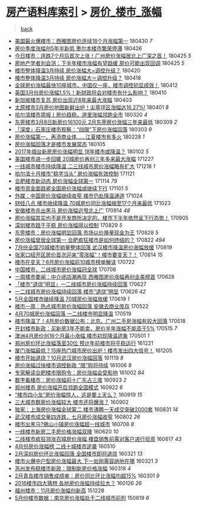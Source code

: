 [房产语料库索引](../../README.md)  > [房价_楼市_涨幅](房价_楼市_涨幅.md)
====
> [back](../README.md)

- [美国最火爆楼市：西雅图房价连续18个月涨幅第一](http://jkwz.applinzi.com/ittc/7097690145061078033.html#%E7%BE%8E%E5%9B%BD%E6%9C%80%E7%81%AB%E7%88%86%E6%A5%BC%E5%B8%82%EF%BC%9A%E8%A5%BF%E9%9B%85%E5%9B%BE%E6%88%BF%E4%BB%B7%E8%BF%9E%E7%BB%AD18%E4%B8%AA%E6%9C%88%E6%B6%A8%E5%B9%85%E7%AC%AC%E4%B8%80) 180430 *7* 
- [房价季度涨幅创5年半新低 墨尔本楼市繁荣停滞](http://jkwz.applinzi.com/ittc/7096285524568572938.html#%E6%88%BF%E4%BB%B7%E5%AD%A3%E5%BA%A6%E6%B6%A8%E5%B9%85%E5%88%9B5%E5%B9%B4%E5%8D%8A%E6%96%B0%E4%BD%8E+%E5%A2%A8%E5%B0%94%E6%9C%AC%E6%A5%BC%E5%B8%82%E7%B9%81%E8%8D%A3%E5%81%9C%E6%BB%9E) 180426  
- [今日楼市：连跌7个月后首次上涨！广州房价涨幅居北上广深之首！](http://jkwz.applinzi.com/ittc/7095678737385522183.html#%E4%BB%8A%E6%97%A5%E6%A5%BC%E5%B8%82%EF%BC%9A%E8%BF%9E%E8%B7%8C7%E4%B8%AA%E6%9C%88%E5%90%8E%E9%A6%96%E6%AC%A1%E4%B8%8A%E6%B6%A8%EF%BC%81%E5%B9%BF%E5%B7%9E%E6%88%BF%E4%BB%B7%E6%B6%A8%E5%B9%85%E5%B1%85%E5%8C%97%E4%B8%8A%E5%B9%BF%E6%B7%B1%E4%B9%8B%E9%A6%96%EF%BC%81) 180425 *5* 
- [房地产学者刘会洪：下半年楼市涨幅有望趋缓 房价可能出现回调](http://jkwz.applinzi.com/ittc/7095962108565128208.html#%E6%88%BF%E5%9C%B0%E4%BA%A7%E5%AD%A6%E8%80%85%E5%88%98%E4%BC%9A%E6%B4%AA%EF%BC%9A%E4%B8%8B%E5%8D%8A%E5%B9%B4%E6%A5%BC%E5%B8%82%E6%B6%A8%E5%B9%85%E6%9C%89%E6%9C%9B%E8%B6%8B%E7%BC%93+%E6%88%BF%E4%BB%B7%E5%8F%AF%E8%83%BD%E5%87%BA%E7%8E%B0%E5%9B%9E%E8%B0%83) 180425 *5* 
- [楼市整体降温3月持续 房价涨幅大=调控升级？](http://jkwz.applinzi.com/ittc/7094110779613905931.html#%E6%A5%BC%E5%B8%82%E6%95%B4%E4%BD%93%E9%99%8D%E6%B8%A93%E6%9C%88%E6%8C%81%E7%BB%AD+%E6%88%BF%E4%BB%B7%E6%B6%A8%E5%B9%85%E5%A4%A7%3D%E8%B0%83%E6%8E%A7%E5%8D%87%E7%BA%A7%EF%BC%9F) 180420  
- [楼市整体降温3月持续 房价涨幅大＝调控升级？](http://jkwz.applinzi.com/ittc/7093446757029774352.html#%E6%A5%BC%E5%B8%82%E6%95%B4%E4%BD%93%E9%99%8D%E6%B8%A93%E6%9C%88%E6%8C%81%E7%BB%AD+%E6%88%BF%E4%BB%B7%E6%B6%A8%E5%B9%85%E5%A4%A7%EF%BC%9D%E8%B0%83%E6%8E%A7%E5%8D%87%E7%BA%A7%EF%BC%9F) 180418  
- [全球房价涨幅最快10座城市，中国仅一座，楼市调控初显成效！](http://jkwz.applinzi.com/ittc/7091173514780607495.html#%E5%85%A8%E7%90%83%E6%88%BF%E4%BB%B7%E6%B6%A8%E5%B9%85%E6%9C%80%E5%BF%AB10%E5%BA%A7%E5%9F%8E%E5%B8%82%EF%BC%8C%E4%B8%AD%E5%9B%BD%E4%BB%85%E4%B8%80%E5%BA%A7%EF%BC%8C%E6%A5%BC%E5%B8%82%E8%B0%83%E6%8E%A7%E5%88%9D%E6%98%BE%E6%88%90%E6%95%88%EF%BC%81) 180412  
- [英国3月份房价涨幅1.5%！新财政将会对楼市有什么影响？](http://jkwz.applinzi.com/ittc/7090419189657633808.html#%E8%8B%B1%E5%9B%BD3%E6%9C%88%E4%BB%BD%E6%88%BF%E4%BB%B7%E6%B6%A8%E5%B9%851.5%25%EF%BC%81%E6%96%B0%E8%B4%A2%E6%94%BF%E5%B0%86%E4%BC%9A%E5%AF%B9%E6%A5%BC%E5%B8%82%E6%9C%89%E4%BB%80%E4%B9%88%E5%BD%B1%E5%93%8D%EF%BC%9F) 180410  
- [新加坡楼市复苏 房价出现近8年来最大涨幅](http://jkwz.applinzi.com/ittc/7087678470295651334.html#%E6%96%B0%E5%8A%A0%E5%9D%A1%E6%A5%BC%E5%B8%82%E5%A4%8D%E8%8B%8F+%E6%88%BF%E4%BB%B7%E5%87%BA%E7%8E%B0%E8%BF%918%E5%B9%B4%E6%9D%A5%E6%9C%80%E5%A4%A7%E6%B6%A8%E5%B9%85) 180403  
- [太原楼市3月房价地图新鲜出炉！尖草坪区涨幅达16.27%!](http://jkwz.applinzi.com/ittc/7086907551331648523.html#%E5%A4%AA%E5%8E%9F%E6%A5%BC%E5%B8%823%E6%9C%88%E6%88%BF%E4%BB%B7%E5%9C%B0%E5%9B%BE%E6%96%B0%E9%B2%9C%E5%87%BA%E7%82%89%EF%BC%81%E5%B0%96%E8%8D%89%E5%9D%AA%E5%8C%BA%E6%B6%A8%E5%B9%85%E8%BE%BE16.27%25%21) 180401 *8* 
- [哈尔滨楼市周报丨房价趋稳，道里涨幅领跑全市](http://jkwz.applinzi.com/ittc/7082577932294030346.html#%E5%93%88%E5%B0%94%E6%BB%A8%E6%A5%BC%E5%B8%82%E5%91%A8%E6%8A%A5%E4%B8%A8%E6%88%BF%E4%BB%B7%E8%B6%8B%E7%A8%B3%EF%BC%8C%E9%81%93%E9%87%8C%E6%B6%A8%E5%B9%85%E9%A2%86%E8%B7%91%E5%85%A8%E5%B8%82) 180320 *4* 
- [东莞楼市3月8日新房价16100元 2月东莞房价涨幅三年来最低](http://jkwz.applinzi.com/ittc/7078481523303252999.html#%E4%B8%9C%E8%8E%9E%E6%A5%BC%E5%B8%823%E6%9C%888%E6%97%A5%E6%96%B0%E6%88%BF%E4%BB%B716100%E5%85%83+2%E6%9C%88%E4%B8%9C%E8%8E%9E%E6%88%BF%E4%BB%B7%E6%B6%A8%E5%B9%85%E4%B8%89%E5%B9%B4%E6%9D%A5%E6%9C%80%E4%BD%8E) 180309 *2* 
- [「深度」石家庄楼市观察：“四限”下房价涨幅回落](http://jkwz.applinzi.com/ittc/7076349081410864145.html#%E3%80%8C%E6%B7%B1%E5%BA%A6%E3%80%8D%E7%9F%B3%E5%AE%B6%E5%BA%84%E6%A5%BC%E5%B8%82%E8%A7%82%E5%AF%9F%EF%BC%9A%E2%80%9C%E5%9B%9B%E9%99%90%E2%80%9D%E4%B8%8B%E6%88%BF%E4%BB%B7%E6%B6%A8%E5%B9%85%E5%9B%9E%E8%90%BD) 180303 *9* 
- [房价涨幅第一、再添商业体……江夏楼市有多火](http://jkwz.applinzi.com/ittc/7075143597110592529.html#%E6%88%BF%E4%BB%B7%E6%B6%A8%E5%B9%85%E7%AC%AC%E4%B8%80%E3%80%81%E5%86%8D%E6%B7%BB%E5%95%86%E4%B8%9A%E4%BD%93%E2%80%A6%E2%80%A6%E6%B1%9F%E5%A4%8F%E6%A5%BC%E5%B8%82%E6%9C%89%E5%A4%9A%E7%81%AB) 180228 *1* 
- [房价涨幅回落才是楼市发展常态](http://jkwz.applinzi.com/ittc/7055007485495084043.html#%E6%88%BF%E4%BB%B7%E6%B6%A8%E5%B9%85%E5%9B%9E%E8%90%BD%E6%89%8D%E6%98%AF%E6%A5%BC%E5%B8%82%E5%8F%91%E5%B1%95%E5%B8%B8%E6%80%81) 180105  
- [2017年烟台新房房价涨幅明显 18年楼市或降温？](http://jkwz.applinzi.com/ittc/7053993064593359889.html#2017%E5%B9%B4%E7%83%9F%E5%8F%B0%E6%96%B0%E6%88%BF%E6%88%BF%E4%BB%B7%E6%B6%A8%E5%B9%85%E6%98%8E%E6%98%BE+18%E5%B9%B4%E6%A5%BC%E5%B8%82%E6%88%96%E9%99%8D%E6%B8%A9%EF%BC%9F) 180102 *5* 
- [美国楼市进一步回暖 20城房价再创三年多来最大涨幅](http://jkwz.applinzi.com/ittc/7051547856240903184.html#%E7%BE%8E%E5%9B%BD%E6%A5%BC%E5%B8%82%E8%BF%9B%E4%B8%80%E6%AD%A5%E5%9B%9E%E6%9A%96+20%E5%9F%8E%E6%88%BF%E4%BB%B7%E5%86%8D%E5%88%9B%E4%B8%89%E5%B9%B4%E5%A4%9A%E6%9D%A5%E6%9C%80%E5%A4%A7%E6%B6%A8%E5%B9%85) 171227  
- [一线城市楼市持续降温 二三线城市房价涨幅略有扩大](http://jkwz.applinzi.com/ittc/7048409199287993360.html#%E4%B8%80%E7%BA%BF%E5%9F%8E%E5%B8%82%E6%A5%BC%E5%B8%82%E6%8C%81%E7%BB%AD%E9%99%8D%E6%B8%A9+%E4%BA%8C%E4%B8%89%E7%BA%BF%E5%9F%8E%E5%B8%82%E6%88%BF%E4%BB%B7%E6%B6%A8%E5%B9%85%E7%95%A5%E6%9C%89%E6%89%A9%E5%A4%A7) 171218 *1* 
- [哈尔滨十月楼市“稳字当头” 房价涨幅有效控制](http://jkwz.applinzi.com/ittc/7038403741399647248.html#%E5%93%88%E5%B0%94%E6%BB%A8%E5%8D%81%E6%9C%88%E6%A5%BC%E5%B8%82%E2%80%9C%E7%A8%B3%E5%AD%97%E5%BD%93%E5%A4%B4%E2%80%9D+%E6%88%BF%E4%BB%B7%E6%B6%A8%E5%B9%85%E6%9C%89%E6%95%88%E6%8E%A7%E5%88%B6) 171121  
- [合肥楼市新动态 房价涨幅全球第一](http://jkwz.applinzi.com/ittc/7035766563884499985.html#%E5%90%88%E8%82%A5%E6%A5%BC%E5%B8%82%E6%96%B0%E5%8A%A8%E6%80%81+%E6%88%BF%E4%BB%B7%E6%B6%A8%E5%B9%85%E5%85%A8%E7%90%83%E7%AC%AC%E4%B8%80) 171114 *79* 
- [楼市资金面趋紧全国房价涨幅或继续下行](http://jkwz.applinzi.com/ittc/7030793556816561169.html#%E6%A5%BC%E5%B8%82%E8%B5%84%E9%87%91%E9%9D%A2%E8%B6%8B%E7%B4%A7%E5%85%A8%E5%9B%BD%E6%88%BF%E4%BB%B7%E6%B6%A8%E5%B9%85%E6%88%96%E7%BB%A7%E7%BB%AD%E4%B8%8B%E8%A1%8C) 171101 *5* 
- [外媒：中国房价涨幅继续收窄 楼市仍处降温通道](http://jkwz.applinzi.com/ittc/7027964233155871760.html#%E5%A4%96%E5%AA%92%EF%BC%9A%E4%B8%AD%E5%9B%BD%E6%88%BF%E4%BB%B7%E6%B6%A8%E5%B9%85%E7%BB%A7%E7%BB%AD%E6%94%B6%E7%AA%84+%E6%A5%BC%E5%B8%82%E4%BB%8D%E5%A4%84%E9%99%8D%E6%B8%A9%E9%80%9A%E9%81%93) 171024  
- [财经八点 楼市继续降温 70城房价同比涨幅缩至17个月来最低](http://jkwz.applinzi.com/ittc/7027717393005151249.html#%E8%B4%A2%E7%BB%8F%E5%85%AB%E7%82%B9+%E6%A5%BC%E5%B8%82%E7%BB%A7%E7%BB%AD%E9%99%8D%E6%B8%A9+70%E5%9F%8E%E6%88%BF%E4%BB%B7%E5%90%8C%E6%AF%94%E6%B6%A8%E5%B9%85%E7%BC%A9%E8%87%B317%E4%B8%AA%E6%9C%88%E6%9D%A5%E6%9C%80%E4%BD%8E) 171023  
- [安徽楼市杀出黑马 房价涨幅远甩北上广](http://jkwz.applinzi.com/ittc/7013260111882224657.html#%E5%AE%89%E5%BE%BD%E6%A5%BC%E5%B8%82%E6%9D%80%E5%87%BA%E9%BB%91%E9%A9%AC+%E6%88%BF%E4%BB%B7%E6%B6%A8%E5%B9%85%E8%BF%9C%E7%94%A9%E5%8C%97%E4%B8%8A%E5%B9%BF) 170914 *48* 
- [房价涨幅其实也不是开发商所决定的，楼市下半年依然呈下行态势！](http://jkwz.applinzi.com/ittc/7009786229644854289.html#%E6%88%BF%E4%BB%B7%E6%B6%A8%E5%B9%85%E5%85%B6%E5%AE%9E%E4%B9%9F%E4%B8%8D%E6%98%AF%E5%BC%80%E5%8F%91%E5%95%86%E6%89%80%E5%86%B3%E5%AE%9A%E7%9A%84%EF%BC%8C%E6%A5%BC%E5%B8%82%E4%B8%8B%E5%8D%8A%E5%B9%B4%E4%BE%9D%E7%84%B6%E5%91%88%E4%B8%8B%E8%A1%8C%E6%80%81%E5%8A%BF%EF%BC%81) 170905  
- [深圳楼市趋于平稳 房价涨幅得以控制](http://jkwz.applinzi.com/ittc/7007256704281216017.html#%E6%B7%B1%E5%9C%B3%E6%A5%BC%E5%B8%82%E8%B6%8B%E4%BA%8E%E5%B9%B3%E7%A8%B3+%E6%88%BF%E4%BB%B7%E6%B6%A8%E5%B9%85%E5%BE%97%E4%BB%A5%E6%8E%A7%E5%88%B6) 170829 *5* 
- [东莞楼市：房价涨幅明显回落 市场以价换量现金为王](http://jkwz.applinzi.com/ittc/7006872257400669201.html#%E4%B8%9C%E8%8E%9E%E6%A5%BC%E5%B8%82%EF%BC%9A%E6%88%BF%E4%BB%B7%E6%B6%A8%E5%B9%85%E6%98%8E%E6%98%BE%E5%9B%9E%E8%90%BD+%E5%B8%82%E5%9C%BA%E4%BB%A5%E4%BB%B7%E6%8D%A2%E9%87%8F%E7%8E%B0%E9%87%91%E4%B8%BA%E7%8E%8B) 170828 *5* 
- [房价涨幅曾居全球第一 合肥疯狂楼市是如何终结的？](http://jkwz.applinzi.com/ittc/7004529335661495313.html#%E6%88%BF%E4%BB%B7%E6%B6%A8%E5%B9%85%E6%9B%BE%E5%B1%85%E5%85%A8%E7%90%83%E7%AC%AC%E4%B8%80+%E5%90%88%E8%82%A5%E7%96%AF%E7%8B%82%E6%A5%BC%E5%B8%82%E6%98%AF%E5%A6%82%E4%BD%95%E7%BB%88%E7%BB%93%E7%9A%84%EF%BC%9F) 170822 *494* 
- [7月份全国70城楼市销量整体回落 武汉楼市降温房价涨幅放缓](http://jkwz.applinzi.com/ittc/7003458466386281489.html#7%E6%9C%88%E4%BB%BD%E5%85%A8%E5%9B%BD70%E5%9F%8E%E6%A5%BC%E5%B8%82%E9%94%80%E9%87%8F%E6%95%B4%E4%BD%93%E5%9B%9E%E8%90%BD+%E6%AD%A6%E6%B1%89%E6%A5%BC%E5%B8%82%E9%99%8D%E6%B8%A9%E6%88%BF%E4%BB%B7%E6%B6%A8%E5%B9%85%E6%94%BE%E7%BC%93) 170819  
- [张家口经开区房价首次迎来“零涨幅”！楼市要变天？！](http://jkwz.applinzi.com/ittc/7001698473387492368.html#%E5%BC%A0%E5%AE%B6%E5%8F%A3%E7%BB%8F%E5%BC%80%E5%8C%BA%E6%88%BF%E4%BB%B7%E9%A6%96%E6%AC%A1%E8%BF%8E%E6%9D%A5%E2%80%9C%E9%9B%B6%E6%B6%A8%E5%B9%85%E2%80%9D%EF%BC%81%E6%A5%BC%E5%B8%82%E8%A6%81%E5%8F%98%E5%A4%A9%EF%BC%9F%EF%BC%81) 170814 *15* 
- [楼市在变天？6月房价涨幅前10城市榜单解读](http://jkwz.applinzi.com/ittc/6993042667934843920.html#%E6%A5%BC%E5%B8%82%E5%9C%A8%E5%8F%98%E5%A4%A9%EF%BC%9F6%E6%9C%88%E6%88%BF%E4%BB%B7%E6%B6%A8%E5%B9%85%E5%89%8D10%E5%9F%8E%E5%B8%82%E6%A6%9C%E5%8D%95%E8%A7%A3%E8%AF%BB) 170722  
- [中国楼市，二线城市房价涨幅冠全球](http://jkwz.applinzi.com/ittc/6987820496916579333.html#%E4%B8%AD%E5%9B%BD%E6%A5%BC%E5%B8%82%EF%BC%8C%E4%BA%8C%E7%BA%BF%E5%9F%8E%E5%B8%82%E6%88%BF%E4%BB%B7%E6%B6%A8%E5%B9%85%E5%86%A0%E5%85%A8%E7%90%83) 170708  
- [一周楼市要闻：中介闭店潮再现 西雅图房价涨幅再创全美榜首](http://jkwz.applinzi.com/ittc/6984175503110833157.html#%E4%B8%80%E5%91%A8%E6%A5%BC%E5%B8%82%E8%A6%81%E9%97%BB%EF%BC%9A%E4%B8%AD%E4%BB%8B%E9%97%AD%E5%BA%97%E6%BD%AE%E5%86%8D%E7%8E%B0+%E8%A5%BF%E9%9B%85%E5%9B%BE%E6%88%BF%E4%BB%B7%E6%B6%A8%E5%B9%85%E5%86%8D%E5%88%9B%E5%85%A8%E7%BE%8E%E6%A6%9C%E9%A6%96) 170628  
- [「楼市“退烧”明显」一二线城市房价涨幅持续回落](http://jkwz.applinzi.com/ittc/6983899031611638789.html#%E3%80%8C%E6%A5%BC%E5%B8%82%E2%80%9C%E9%80%80%E7%83%A7%E2%80%9D%E6%98%8E%E6%98%BE%E3%80%8D%E4%B8%80%E4%BA%8C%E7%BA%BF%E5%9F%8E%E5%B8%82%E6%88%BF%E4%BB%B7%E6%B6%A8%E5%B9%85%E6%8C%81%E7%BB%AD%E5%9B%9E%E8%90%BD) 170627  
- [一二线城市房价涨幅持续回落 楼市“退烧”明显](http://jkwz.applinzi.com/ittc/6983306593352287237.html#%E4%B8%80%E4%BA%8C%E7%BA%BF%E5%9F%8E%E5%B8%82%E6%88%BF%E4%BB%B7%E6%B6%A8%E5%B9%85%E6%8C%81%E7%BB%AD%E5%9B%9E%E8%90%BD+%E6%A5%BC%E5%B8%82%E2%80%9C%E9%80%80%E7%83%A7%E2%80%9D%E6%98%8E%E6%98%BE) 170626 *42* 
- [5月全国楼市继续降温 70城房价涨幅放缓](http://jkwz.applinzi.com/ittc/6980893385752577028.html#5%E6%9C%88%E5%85%A8%E5%9B%BD%E6%A5%BC%E5%B8%82%E7%BB%A7%E7%BB%AD%E9%99%8D%E6%B8%A9+70%E5%9F%8E%E6%88%BF%E4%BB%B7%E6%B6%A8%E5%B9%85%E6%94%BE%E7%BC%93) 170619 *1* 
- [楼市一周：热点城市房价涨幅回落 安徽去商业库存](http://jkwz.applinzi.com/ittc/6970423883113956357.html#%E6%A5%BC%E5%B8%82%E4%B8%80%E5%91%A8%EF%BC%9A%E7%83%AD%E7%82%B9%E5%9F%8E%E5%B8%82%E6%88%BF%E4%BB%B7%E6%B6%A8%E5%B9%85%E5%9B%9E%E8%90%BD+%E5%AE%89%E5%BE%BD%E5%8E%BB%E5%95%86%E4%B8%9A%E5%BA%93%E5%AD%98) 170522  
- [4月70城房价涨幅回落 一二线楼市明显降温](http://jkwz.applinzi.com/ittc/6969225674815439876.html#4%E6%9C%8870%E5%9F%8E%E6%88%BF%E4%BB%B7%E6%B6%A8%E5%B9%85%E5%9B%9E%E8%90%BD+%E4%B8%80%E4%BA%8C%E7%BA%BF%E6%A5%BC%E5%B8%82%E6%98%8E%E6%98%BE%E9%99%8D%E6%B8%A9) 170519  
- [楼市降温了！4月房价数据公布：北京、广州二手房涨幅有较大回落](http://jkwz.applinzi.com/ittc/6968991389319693316.html#%E6%A5%BC%E5%B8%82%E9%99%8D%E6%B8%A9%E4%BA%86%EF%BC%814%E6%9C%88%E6%88%BF%E4%BB%B7%E6%95%B0%E6%8D%AE%E5%85%AC%E5%B8%83%EF%BC%9A%E5%8C%97%E4%BA%AC%E3%80%81%E5%B9%BF%E5%B7%9E%E4%BA%8C%E6%89%8B%E6%88%BF%E6%B6%A8%E5%B9%85%E6%9C%89%E8%BE%83%E5%A4%A7%E5%9B%9E%E8%90%BD) 170518  
- [开封楼市新政：买新房3年不能卖，房价半年涨幅不能高于5%](http://jkwz.applinzi.com/ittc/6967862070044263428.html#%E5%BC%80%E5%B0%81%E6%A5%BC%E5%B8%82%E6%96%B0%E6%94%BF%EF%BC%9A%E4%B9%B0%E6%96%B0%E6%88%BF3%E5%B9%B4%E4%B8%8D%E8%83%BD%E5%8D%96%EF%BC%8C%E6%88%BF%E4%BB%B7%E5%8D%8A%E5%B9%B4%E6%B6%A8%E5%B9%85%E4%B8%8D%E8%83%BD%E9%AB%98%E4%BA%8E5%25) 170515 *7* 
- [澳洲4月房价创16个月最小涨幅 楼市初现降温迹象](http://jkwz.applinzi.com/ittc/6962634960421782533.html#%E6%BE%B3%E6%B4%B24%E6%9C%88%E6%88%BF%E4%BB%B7%E5%88%9B16%E4%B8%AA%E6%9C%88%E6%9C%80%E5%B0%8F%E6%B6%A8%E5%B9%85+%E6%A5%BC%E5%B8%82%E5%88%9D%E7%8E%B0%E9%99%8D%E6%B8%A9%E8%BF%B9%E8%B1%A1) 170501 *1* 
- [郑州房价环比涨幅落至30位 预计年前楼市将平稳运行](http://jkwz.applinzi.com/ittc/6914036299832230916.html#%E9%83%91%E5%B7%9E%E6%88%BF%E4%BB%B7%E7%8E%AF%E6%AF%94%E6%B6%A8%E5%B9%85%E8%90%BD%E8%87%B330%E4%BD%8D+%E9%A2%84%E8%AE%A1%E5%B9%B4%E5%89%8D%E6%A5%BC%E5%B8%82%E5%B0%86%E5%B9%B3%E7%A8%B3%E8%BF%90%E8%A1%8C) 161221  
- [厦门涨幅最低？15座热门城市房价出炉！楼市发出四大信号！](http://jkwz.applinzi.com/ittc/6908062254846444549.html#%E5%8E%A6%E9%97%A8%E6%B6%A8%E5%B9%85%E6%9C%80%E4%BD%8E%EF%BC%9F15%E5%BA%A7%E7%83%AD%E9%97%A8%E5%9F%8E%E5%B8%82%E6%88%BF%E4%BB%B7%E5%87%BA%E7%82%89%EF%BC%81%E6%A5%BC%E5%B8%82%E5%8F%91%E5%87%BA%E5%9B%9B%E5%A4%A7%E4%BF%A1%E5%8F%B7%EF%BC%81) 161205  
- [楼市开始退烧？10月武汉房价涨幅回落](http://jkwz.applinzi.com/ittc/6902127770099778564.html#%E6%A5%BC%E5%B8%82%E5%BC%80%E5%A7%8B%E9%80%80%E7%83%A7%EF%BC%9F10%E6%9C%88%E6%AD%A6%E6%B1%89%E6%88%BF%E4%BB%B7%E6%B6%A8%E5%B9%85%E5%9B%9E%E8%90%BD) 161119 *8* 
- [房价涨幅过快楼市调控新政     “限”购将持续](http://jkwz.applinzi.com/ittc/6885937777979425796.html#%E6%88%BF%E4%BB%B7%E6%B6%A8%E5%B9%85%E8%BF%87%E5%BF%AB%E6%A5%BC%E5%B8%82%E8%B0%83%E6%8E%A7%E6%96%B0%E6%94%BF+++++%E2%80%9C%E9%99%90%E2%80%9D%E8%B4%AD%E5%B0%86%E6%8C%81%E7%BB%AD) 161006 *8* 
- [专家解读合肥楼市限购令：房价涨幅会受影响](http://jkwz.applinzi.com/ittc/6884530468027892740.html#%E4%B8%93%E5%AE%B6%E8%A7%A3%E8%AF%BB%E5%90%88%E8%82%A5%E6%A5%BC%E5%B8%82%E9%99%90%E8%B4%AD%E4%BB%A4%EF%BC%9A%E6%88%BF%E4%BB%B7%E6%B6%A8%E5%B9%85%E4%BC%9A%E5%8F%97%E5%BD%B1%E5%93%8D) 161002 *84* 
- [数字看楼市：房价涨幅前十广东占三席](http://jkwz.applinzi.com/ittc/6880978718834557956.html#%E6%95%B0%E5%AD%97%E7%9C%8B%E6%A5%BC%E5%B8%82%EF%BC%9A%E6%88%BF%E4%BB%B7%E6%B6%A8%E5%B9%85%E5%89%8D%E5%8D%81%E5%B9%BF%E4%B8%9C%E5%8D%A0%E4%B8%89%E5%B8%AD) 160923 *2* 
- [郑州楼市 房价涨幅开启领跑全国模式](http://jkwz.applinzi.com/ittc/6880606613303460868.html#%E9%83%91%E5%B7%9E%E6%A5%BC%E5%B8%82+%E6%88%BF%E4%BB%B7%E6%B6%A8%E5%B9%85%E5%BC%80%E5%90%AF%E9%A2%86%E8%B7%91%E5%85%A8%E5%9B%BD%E6%A8%A1%E5%BC%8F) 160922 *6* 
- [“楼市四小龙”房价涨幅惊人，这是要上天么？](http://jkwz.applinzi.com/ittc/6879485632316982276.html#%E2%80%9C%E6%A5%BC%E5%B8%82%E5%9B%9B%E5%B0%8F%E9%BE%99%E2%80%9D%E6%88%BF%E4%BB%B7%E6%B6%A8%E5%B9%85%E6%83%8A%E4%BA%BA%EF%BC%8C%E8%BF%99%E6%98%AF%E8%A6%81%E4%B8%8A%E5%A4%A9%E4%B9%88%EF%BC%9F) 160919 *15* 
- [三大城市群房价涨幅较大 楼市还将爆涨？](http://jkwz.applinzi.com/ittc/6873270247406175237.html#%E4%B8%89%E5%A4%A7%E5%9F%8E%E5%B8%82%E7%BE%A4%E6%88%BF%E4%BB%B7%E6%B6%A8%E5%B9%85%E8%BE%83%E5%A4%A7+%E6%A5%BC%E5%B8%82%E8%BF%98%E5%B0%86%E7%88%86%E6%B6%A8%EF%BC%9F) 160902  
- [独家：上海房价涨幅全球第二 楼市沸腾一天成交突破2000套](http://jkwz.applinzi.com/ittc/6872516064671433732.html#%E7%8B%AC%E5%AE%B6%EF%BC%9A%E4%B8%8A%E6%B5%B7%E6%88%BF%E4%BB%B7%E6%B6%A8%E5%B9%85%E5%85%A8%E7%90%83%E7%AC%AC%E4%BA%8C+%E6%A5%BC%E5%B8%82%E6%B2%B8%E8%85%BE%E4%B8%80%E5%A4%A9%E6%88%90%E4%BA%A4%E7%AA%81%E7%A0%B42000%E5%A5%97) 160831 *14* 
- [武汉楼市成交量四连跌，七月房价涨幅收窄](http://jkwz.applinzi.com/ittc/6861679209688335364.html#%E6%AD%A6%E6%B1%89%E6%A5%BC%E5%B8%82%E6%88%90%E4%BA%A4%E9%87%8F%E5%9B%9B%E8%BF%9E%E8%B7%8C%EF%BC%8C%E4%B8%83%E6%9C%88%E6%88%BF%E4%BB%B7%E6%B6%A8%E5%B9%85%E6%94%B6%E7%AA%84) 160802 *26* 
- [楼市出黑马?佛山小镇房价涨幅超一线城市](http://jkwz.applinzi.com/ittc/6852405599110956036.html#%E6%A5%BC%E5%B8%82%E5%87%BA%E9%BB%91%E9%A9%AC%3F%E4%BD%9B%E5%B1%B1%E5%B0%8F%E9%95%87%E6%88%BF%E4%BB%B7%E6%B6%A8%E5%B9%85%E8%B6%85%E4%B8%80%E7%BA%BF%E5%9F%8E%E5%B8%82) 160708 *8* 
- [一线楼市新房二手房价格涨幅双降](http://jkwz.applinzi.com/ittc/6845739198006690821.html#%E4%B8%80%E7%BA%BF%E6%A5%BC%E5%B8%82%E6%96%B0%E6%88%BF%E4%BA%8C%E6%89%8B%E6%88%BF%E4%BB%B7%E6%A0%BC%E6%B6%A8%E5%B9%85%E5%8F%8C%E9%99%8D) 160620 *10* 
- [二线楼市疯狂领涨百城房价涨幅 楼盘销售前需对客户进行验资](http://jkwz.applinzi.com/ittc/6844714841214026757.html#%E4%BA%8C%E7%BA%BF%E6%A5%BC%E5%B8%82%E7%96%AF%E7%8B%82%E9%A2%86%E6%B6%A8%E7%99%BE%E5%9F%8E%E6%88%BF%E4%BB%B7%E6%B6%A8%E5%B9%85+%E6%A5%BC%E7%9B%98%E9%94%80%E5%94%AE%E5%89%8D%E9%9C%80%E5%AF%B9%E5%AE%A2%E6%88%B7%E8%BF%9B%E8%A1%8C%E9%AA%8C%E8%B5%84) 160617 *43* 
- [4月份房价涨幅榜 二线十城楼市逆袭](http://jkwz.applinzi.com/ittc/6830595036693398533.html#4%E6%9C%88%E4%BB%BD%E6%88%BF%E4%BB%B7%E6%B6%A8%E5%B9%85%E6%A6%9C+%E4%BA%8C%E7%BA%BF%E5%8D%81%E5%9F%8E%E6%A5%BC%E5%B8%82%E9%80%86%E8%A2%AD) 160510  
- [2月深圳房价环比涨幅回落 全国楼市即将退烧](http://jkwz.applinzi.com/ittc/6812085850154206212.html#2%E6%9C%88%E6%B7%B1%E5%9C%B3%E6%88%BF%E4%BB%B7%E7%8E%AF%E6%AF%94%E6%B6%A8%E5%B9%85%E5%9B%9E%E8%90%BD+%E5%85%A8%E5%9B%BD%E6%A5%BC%E5%B8%82%E5%8D%B3%E5%B0%86%E9%80%80%E7%83%A7) 160321 *13* 
- [楼市火爆中户型房价涨幅最大 下一处刚需容纳地在哪](http://jkwz.applinzi.com/ittc/6812074947149038597.html#%E6%A5%BC%E5%B8%82%E7%81%AB%E7%88%86%E4%B8%AD%E6%88%B7%E5%9E%8B%E6%88%BF%E4%BB%B7%E6%B6%A8%E5%B9%85%E6%9C%80%E5%A4%A7+%E4%B8%8B%E4%B8%80%E5%A4%84%E5%88%9A%E9%9C%80%E5%AE%B9%E7%BA%B3%E5%9C%B0%E5%9C%A8%E5%93%AA) 160321 *3* 
- [苏州发布稳楼市新政：限制新房价格涨幅](http://jkwz.applinzi.com/ittc/6810951604375127045.html#%E8%8B%8F%E5%B7%9E%E5%8F%91%E5%B8%83%E7%A8%B3%E6%A5%BC%E5%B8%82%E6%96%B0%E6%94%BF%EF%BC%9A%E9%99%90%E5%88%B6%E6%96%B0%E6%88%BF%E4%BB%B7%E6%A0%BC%E6%B6%A8%E5%B9%85) 160318 *4* 
- [2月青岛楼市销售成绩单：房价同比环比涨幅均超15%](http://jkwz.applinzi.com/ittc/6804670926310343685.html#2%E6%9C%88%E9%9D%92%E5%B2%9B%E6%A5%BC%E5%B8%82%E9%94%80%E5%94%AE%E6%88%90%E7%BB%A9%E5%8D%95%EF%BC%9A%E6%88%BF%E4%BB%B7%E5%90%8C%E6%AF%94%E7%8E%AF%E6%AF%94%E6%B6%A8%E5%B9%85%E5%9D%87%E8%B6%8515%25) 160301 *9* 
- [2016楼市四大猜想 各地房价涨幅持续拉大？](http://jkwz.applinzi.com/ittc/6791545038324630532.html#2016%E6%A5%BC%E5%B8%82%E5%9B%9B%E5%A4%A7%E7%8C%9C%E6%83%B3+%E5%90%84%E5%9C%B0%E6%88%BF%E4%BB%B7%E6%B6%A8%E5%B9%85%E6%8C%81%E7%BB%AD%E6%8B%89%E5%A4%A7%EF%BC%9F) 160126 *26* 
- [福州楼市：11月房价涨幅创新高](http://jkwz.applinzi.com/ittc/6780791599521072132.html#%E7%A6%8F%E5%B7%9E%E6%A5%BC%E5%B8%82%EF%BC%9A11%E6%9C%88%E6%88%BF%E4%BB%B7%E6%B6%A8%E5%B9%85%E5%88%9B%E6%96%B0%E9%AB%98) 151228  
- [5月份楼市数据：南京房价涨幅处于二线城市前列](http://jkwz.applinzi.com/ittc/547650611422077828.html#5%E6%9C%88%E4%BB%BD%E6%A5%BC%E5%B8%82%E6%95%B0%E6%8D%AE%EF%BC%9A%E5%8D%97%E4%BA%AC%E6%88%BF%E4%BB%B7%E6%B6%A8%E5%B9%85%E5%A4%84%E4%BA%8E%E4%BA%8C%E7%BA%BF%E5%9F%8E%E5%B8%82%E5%89%8D%E5%88%97) 150619 *6* 
